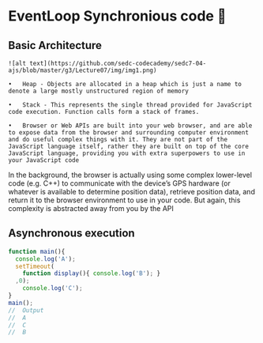 # EventLoop Synchronious code &#x1F34E;

## Basic Architecture 

    ![alt text](https://github.com/sedc-codecademy/sedc7-04-ajs/blob/master/g3/Lecture07/img/img1.png)

    •	Heap - Objects are allocated in a heap which is just a name to denote a large mostly unstructured region of memory

    •	Stack - This represents the single thread provided for JavaScript code execution. Function calls form a stack of frames.

    •	Browser or Web APIs are built into your web browser, and are able to expose data from the browser and surrounding computer environment and do useful complex things with it. They are not part of the JavaScript language itself, rather they are built on top of the core JavaScript language, providing you with extra superpowers to use in your JavaScript code

In the background, the browser is actually using some complex lower-level code (e.g. C++) to communicate with the device’s GPS hardware (or whatever is available to determine position data), retrieve position data, and return it to the browser environment to use in your code. But again, this complexity is abstracted away from you by the API

## Asynchronous execution

```javascript
function main(){
  console.log('A');
  setTimeout(
    function display(){ console.log('B'); }
  ,0);
	console.log('C');
}
main();
//	Output
//	A
//	C
//  B

```